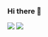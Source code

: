 ### Hi there 👋

<img src="https://github-readme-stats.vercel.app/api?username=ancilcleetus&show_icons=true"/>

<img src="https://github-readme-stats.vercel.app/api/top-langs?username=ancilcleetus"/>

<!--
**ancilcleetus/ancilcleetus** is a ✨ _special_ ✨ repository because its `README.md` (this file) appears on your GitHub profile.

Here are some ideas to get you started:

- 🔭 I’m currently working on ...
- 🌱 I’m currently learning ...
- 👯 I’m looking to collaborate on ...
- 🤔 I’m looking for help with ...
- 💬 Ask me about ...
- 📫 How to reach me: ...
- 😄 Pronouns: ...
- ⚡ Fun fact: ...
-->
